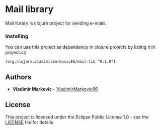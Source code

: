 # Mail library

Mail library is clojure project for sending e-mails.

### Installing

You can use this project as dependency in clojure projects by listing it in project.clj

```
[org.clojars.vladimirmarkovic86/mail-lib "0.1.0"]
```

## Authors

* **Vladimir Markovic** - [VladimirMarkovic86](https://github.com/VladimirMarkovic86)

## License

This project is licensed under the Eclipse Public License 1.0 - see the [LICENSE](LICENSE) file for details

